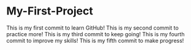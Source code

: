 # My-First-Project
This is my first commit to learn GitHub!
This is my second commit to practice more!
This is my third commit to keep going!
This is my fourth commit to improve my skills!
This is my fifth commit to make progress!
